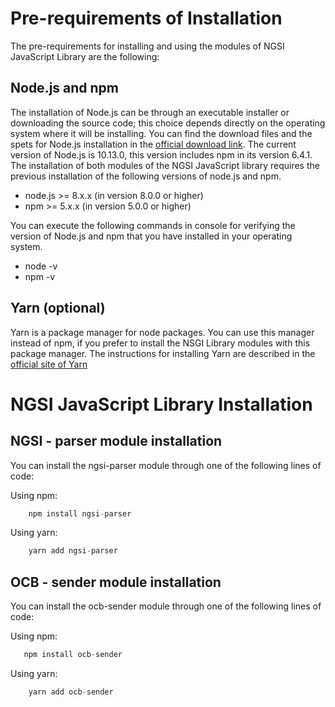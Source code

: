 # Pre-requirements of Installation

The pre-requirements for installing and using the modules of NGSI JavaScript Library are the following:

## Node.js and npm

The installation of Node.js can be through an executable installer or downloading the source code; this choice depends directly on the operating system where it will be installing. You can find the download files and the spets for Node.js installation in the [official download link](https://nodejs.org/en/download/). The current version of Node.js is 10.13.0, this version includes npm in its version 6.4.1. The installation of both modules of the NGSI JavaScript library requires the previous installation of the following versions of node.js and npm.

- node.js >= 8.x.x (in version 8.0.0 or higher)
- npm >= 5.x.x (in version 5.0.0 or higher)

You can execute the following commands in console for verifying the version of Node.js and npm that you have installed in your operating system.

- node -v
- npm -v

## Yarn (optional)

Yarn is a package manager for node packages. You can use this manager instead of npm, if you prefer to install the NSGI Library modules with this package manager. The instructions for installing Yarn are described in the [official site of Yarn](https://yarnpkg.com/lang/en/docs/install)

# NGSI JavaScript Library Installation

## NGSI - parser module installation

You can install the ngsi-parser module through one of the following lines of code:

Using npm: 
```js
    npm install ngsi-parser 
```
Using yarn:   
```js
    yarn add ngsi-parser
```

## OCB - sender module installation

You can install the ocb-sender module through one of the following lines of code:

Using npm: 
```js
   npm install ocb-sender
```
Using yarn:
```js
    yarn add ocb-sender
```
